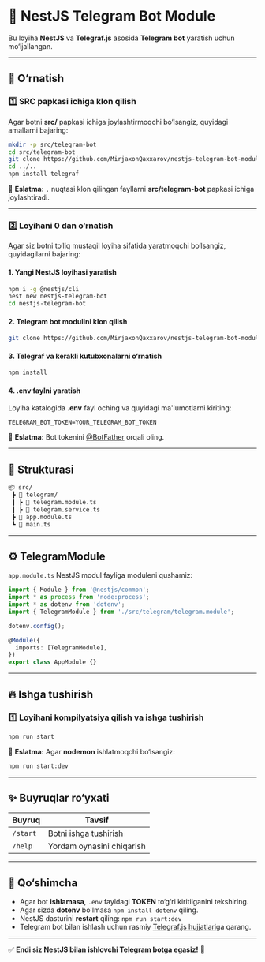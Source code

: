 # 📢 NestJS Telegram Bot Module

Bu loyiha **NestJS** va **Telegraf.js** asosida **Telegram bot** yaratish uchun mo‘ljallangan.

---

## 🚀 O‘rnatish

### 1️⃣ **SRC papkasi ichiga klon qilish**

Agar botni **src/** papkasi ichiga joylashtirmoqchi bo‘lsangiz, quyidagi amallarni bajaring:

```sh
mkdir -p src/telegram-bot
cd src/telegram-bot
git clone https://github.com/MirjaxonQaxxarov/nestjs-telegram-bot-module .
cd ../..
npm install telegraf
```

📌 **Eslatma:** `.` nuqtasi klon qilingan fayllarni **src/telegram-bot** papkasi ichiga joylashtiradi.

---

### 2️⃣ **Loyihani 0 dan o‘rnatish**

Agar siz botni to‘liq mustaqil loyiha sifatida yaratmoqchi bo‘lsangiz, quyidagilarni bajaring:

#### **1. Yangi NestJS loyihasi yaratish**

```sh
npm i -g @nestjs/cli
nest new nestjs-telegram-bot
cd nestjs-telegram-bot
```

#### **2. Telegram bot modulini klon qilish**

```sh
git clone https://github.com/MirjaxonQaxxarov/nestjs-telegram-bot-module src/telegram-bot
```

#### **3. Telegraf va kerakli kutubxonalarni o‘rnatish**

```sh
npm install
```

#### **4. .env faylni yaratish**

Loyiha katalogida **.env** fayl oching va quyidagi ma'lumotlarni kiriting:

```env
TELEGRAM_BOT_TOKEN=YOUR_TELEGRAM_BOT_TOKEN
```

📌 **Eslatma:** Bot tokenini [@BotFather](https://t.me/BotFather) orqali oling.

---

## 📂 Strukturasi

```sh
📦 src/
 ┣ 📂 telegram/
 ┃ ┣ 📜 telegram.module.ts
 ┃ ┣ 📜 telegram.service.ts
 ┣ 📜 app.module.ts
 ┗ 📜 main.ts
```

---

## ⚙️ TelegramModule

`app.module.ts` NestJS modul fayliga moduleni qushamiz:

```ts
import { Module } from '@nestjs/common';
import * as process from 'node:process';
import * as dotenv from 'dotenv';
import { TelegramModule } from './src/telegram/telegram.module';

dotenv.config();

@Module({
  imports: [TelegramModule],
})
export class AppModule {}

```

---

## 🔥 Ishga tushirish

### 1️⃣ **Loyihani kompilyatsiya qilish va ishga tushirish**

```sh
npm run start
```

📌 **Eslatma:** Agar **nodemon** ishlatmoqchi bo‘lsangiz:

```sh
npm run start:dev
```

---

## ✨ Buyruqlar ro‘yxati

| Buyruq   | Tavsif                    |
| -------- | ------------------------- |
| `/start` | Botni ishga tushirish     |
| `/help`  | Yordam oynasini chiqarish |

---

## 📌 Qo‘shimcha

- Agar bot **ishlamasa**, `.env` fayldagi **TOKEN** to‘g‘ri kiritilganini tekshiring.
- Agar sizda **dotenv** bo'lmasa  `npm install dotenv` qiling.
- NestJS dasturini **restart** qiling: `npm run start:dev`
- Telegram bot bilan ishlash uchun rasmiy [Telegraf.js hujjatlari](https://telegraf.js.org/)ga qarang.

---

✅ **Endi siz NestJS bilan ishlovchi Telegram botga egasiz!** 🚀

